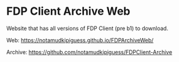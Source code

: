 # FDP Client Archive Web
Website that has all versions of FDP Client (pre b1) to download.

Web: https://notamudkipiguess.github.io/FDPArchiveWeb/

Archive: https://github.com/notamudkipiguess/FDPClient-Archive

